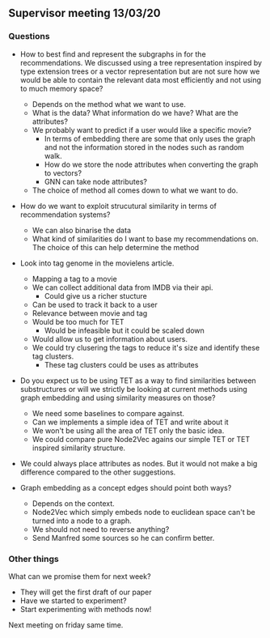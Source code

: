 ## Supervisor meeting 13/03/20

### Questions

* How to best find and represent the subgraphs in for the recommendations. We discussed using a tree representation inspired by type extension trees or a vector representation but are not sure how we would be able to contain the  relevant data most efficiently and not using to much memory space?
  * Depends on the method what we want to use.
  * What is the data? What information do we have? What are the attributes?
  * We probably want to predict if a user would like a specific movie?
    * In terms of embedding there are some that only uses the graph and not the information stored in the nodes such as random walk.
    * How do we store the node attributes when converting the graph to vectors?
    * GNN can take node attributes?
  * The choice of method all comes down to what we want to do.
* How do we want to exploit strucutural similarity in terms of recommendation systems?
  * We can also binarise the data
  * What kind of similarities do I want to base my recommendations on. The choice of this can help determine the method
* Look into tag genome in the movielens article.
  * Mapping a tag to a movie
  * We can collect additional data from IMDB via their api.
    * Could give us a richer stucture
  * Can be used to track it back to a user
  * Relevance between movie and tag
  * Would be too much for TET
    * Would be infeasible but it could be scaled down 
  * Would allow us to get information about users.
  * We could try clusering the tags to reduce it's size and identify these tag clusters.
    * These tag clusters could be uses as attributes

* Do you expect us to be using TET as a way to find similarities between substructures or will we strictly be looking at current methods using graph embedding and using similarity measures on those?
  * We need some baselines to compare against.
  * Can we implements a simple idea of TET and write about it
  * We won't be using all the area of TET only the basic idea.
  * We could compare pure Node2Vec agains our simple TET or TET inspired similarity structure.
* We could always place attributes as nodes. But it would not make a big difference compared to the other suggestions.
* Graph embedding as a concept edges should point both ways?
  * Depends on the context.
  * Node2Vec which simply embeds node to euclidean space can't be turned into a node to a graph.
  * We should not need to reverse anything?
  * Send Manfred some sources so he can confirm better.

### Other things

What can we promise them for next week?

* They will get the first draft of our paper
* Have we started to experiment?
* Start experimenting with methods now!

Next meeting on friday same time.

